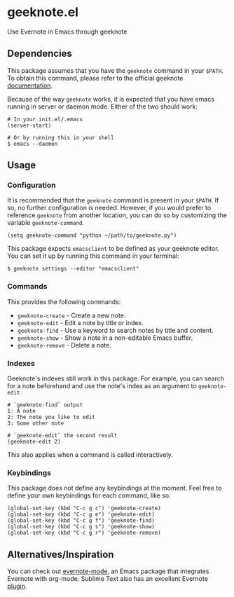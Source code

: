 # geeknote.el

Use Evernote in Emacs through geeknote

## Dependencies

This package assumes that you have the `geeknote` command in your `$PATH`.
To obtain this command, please refer to the official geeknote
[documentation](https://github.com/VitaliyRodnenko/geeknote).

Because of the way `geeknote` works, it is expected that you have emacs running in
server or daemon mode. Either of the two should work:

```
# In your init.el/.emacs
(server-start)

# Or by running this in your shell
$ emacs --daemon
```

## Usage

### Configuration

It is recommended that the `geeknote` command is present in your `$PATH`. If so, no
further configuration is needed. However, if you would prefer to reference `geeknote`
from another location, you can do so by customizing the variable `geeknote-command`.

```
(setq geeknote-command "python ~/path/to/geeknote.py")
```

This package expects `emacsclient` to be defined as your geeknote editor. You can
set it up by running this command in your terminal:

```
$ geeknote settings --editor "emacsclient"
```

### Commands

This provides the following commands:

* `geeknote-create` - Create a new note.
* `geeknote-edit` - Edit a note by title or index.
* `geeknote-find` - Use a keyword to search notes by title and content.
* `geeknote-show` - Show a note in a non-editable Emacs buffer.
* `geeknote-remove` - Delete a note.

### Indexes

Geeknote's indexes still work in this package. For example, you can search for a note
beforehand and use the note's index as an argument to `geeknote-edit`

```
# `geeknote-find` output
1: A note
2: The note you like to edit
3: Some other note

# `geeknote-edit` the second result
(geeknote-edit 2)
```

This also applies when a command is called interactively.

### Keybindings

This package does not define any keybindings at the moment. Feel free to define
your own keybindings for each command, like so:

```
(global-set-key (kbd "C-c g c") 'geeknote-create)
(global-set-key (kbd "C-c g e") 'geeknote-edit)
(global-set-key (kbd "C-c g f") 'geeknote-find)
(global-set-key (kbd "C-c g s") 'geeknote-show)
(global-set-key (kbd "C-c g r") 'geeknote-remove)
```

## Alternatives/Inspiration

You can check out [evernote-mode](https://github.com/pymander/evernote-mode),
an Emacs package that integrates Evernote with org-mode. Sublime Text also has an
excellent Evernote [plugin](https://packagecontrol.io/packages/SublimeEvernote).
